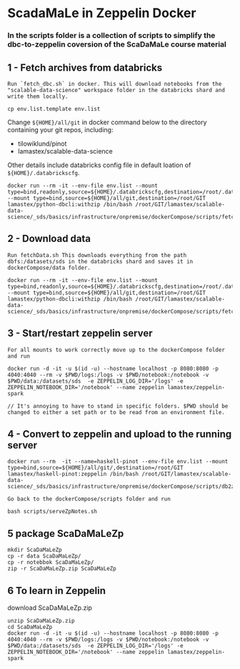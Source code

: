 # ScadaMaLe in Zeppelin Docker

### In the scripts folder is a collection of scripts to simplify the dbc-to-zeppelin coversion of the ScaDaMaLe course material


## 1 - Fetch archives from databricks

    Run `fetch_dbc.sh` in docker. This will download notebooks from the "scalable-data-science" workspace folder in the databricks shard and write them locally. 
    
```
cp env.list.template env.list
```

Change  `${HOME}/all/git` in docker command below to the directory containing your git repos, including:

- tilowiklund/pinot
- lamastex/scalable-data-science

Other details include databricks config file in default loation of `${HOME}/.databrickscfg`.

```
docker run --rm -it --env-file env.list --mount type=bind,readonly,source=${HOME}/.databrickscfg,destination=/root/.databrickscfg --mount type=bind,source=${HOME}/all/git,destination=/root/GIT lamastex/python-dbcli:withzip /bin/bash /root/GIT/lamastex/scalable-data-science/_sds/basics/infrastructure/onpremise/dockerCompose/scripts/fetch_dbc.s
```

## 2 - Download data

    Run fetchData.sh This downloads everything from the path dbfs:/datasets/sds in the databricks shard and saves it in dockerCompose/data folder. 

```
docker run --rm -it --env-file env.list --mount type=bind,readonly,source=${HOME}/.databrickscfg,destination=/root/.databrickscfg --mount type=bind,source=${HOME}/all/git,destination=/root/GIT lamastex/python-dbcli:withzip /bin/bash /root/GIT/lamastex/scalable-data-science/_sds/basics/infrastructure/onpremise/dockerCompose/scripts/fetch_data.sh
```

## 3 - Start/restart zeppelin server

    For all mounts to work correctly move up to the dockerCompose folder and run

```
docker run -d -it -u $(id -u) --hostname localhost -p 8080:8080 -p 4040:4040 --rm -v $PWD/logs:/logs -v $PWD/notebook:/notebook -v $PWD/data:/datasets/sds  -e ZEPPELIN_LOG_DIR='/logs' -e ZEPPELIN_NOTEBOOK_DIR='/notebook' --name zeppelin lamastex/zeppelin-spark
```
    // It's annoying to have to stand in specific folders. $PWD should be changed to either a set path or to be read from an environment file. 


## 4 - Convert to zeppelin and upload to the running server

```
docker run --rm  -it --name=haskell-pinot --env-file env.list --mount type=bind,source=${HOME}/all/git/,destination=/root/GIT lamastex/haskell-pinot:zeppelin /bin/bash /root/GIT/lamastex/scalable-data-science/_sds/basics/infrastructure/onpremise/dockerCompose/scripts/db2zp.sh
```
    Go back to the dockerCompose/scripts folder and run 
```
bash scripts/serveZpNotes.sh
```

## 5 package ScaDaMaLeZp

```
mkdir ScaDaMaLeZp
cp -r data ScaDaMaLeZp/
cp -r notebbok ScaDaMaLeZp/
zip -r ScaDaMaLeZp.zip ScaDaMaLeZp
```

## 6 To learn in Zeppelin

download ScaDaMaLeZp.zip

```
unzip ScaDaMaLeZp.zip
cd ScaDaMaLeZp
docker run -d -it -u $(id -u) --hostname localhost -p 8080:8080 -p 4040:4040 --rm -v $PWD/logs:/logs -v $PWD/notebook:/notebook -v $PWD/data:/datasets/sds  -e ZEPPELIN_LOG_DIR='/logs' -e ZEPPELIN_NOTEBOOK_DIR='/notebook' --name zeppelin lamastex/zeppelin-spark
```
